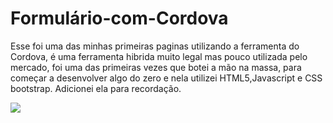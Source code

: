 # Formulário-com-Cordova

Esse foi uma das minhas primeiras paginas utilizando a ferramenta do Cordova,
é uma ferramenta hibrida muito legal mas pouco utilizada pelo mercado,
foi uma das primeiras vezes que botei a mão na massa, para começar a desenvolver algo do zero
e nela utilizei HTML5,Javascript e CSS bootstrap. Adicionei ela para recordação.

<img src="https://github.com/Jolusofo/Formulario-com-Cordova/blob/master/app-desenvolvendo-cordova/www/resultado.PNG">
